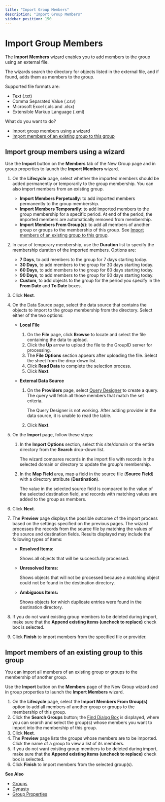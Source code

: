 ```yaml
---
title: "Import Group Members"
description: "Import Group Members"
sidebar_position: 150
---
```


# Import Group Members

The **Import Members** wizard enables you to add members to the group using an external file.

The wizards search the directory for objects listed in the external file, and if found, adds them as
members to the group.

Supported file formats are:

- Text (.txt)
- Comma Separated Value (.csv)
- Microsoft Excel (.xls and .xlsx)
- Extensible Markup Language (.xml)

What do you want to do?

- [Import group members using a wizard](#import-group-members-using-a-wizard)
- [Import members of an existing group to this group](#import-members-of-an-existing-group-to-this-group)

## Import group members using a wizard

Use the **Import** button on the **Members** tab of the New Group page and in group properties to
launch the **Import Members** wizard.

1. On the **Lifecycle** page, select whether the imported members should be added permanently or
   temporarily to the group membership. You can also import members from an existing group.

    - **Import Members Perpetually**: to add imported members permanently to the group membership.
    - **Import Members Temporarily**: to add imported members to the group membership for a specific
      period. At end of the period, the imported members are automatically removed from membership.
    - **Import Members From Group(s)**: to add all members of another group or groups to the
      membership of this group. See
      [Import members of an existing group to this group](#import-members-of-an-existing-group-to-this-group).

2. In case of temporary membership, use the **Duration** list to specify the membership duration of
   the imported members. Options are:

    - **7 Days**, to add members to the group for 7 days starting today.
    - **30 Days**, to add members to the group for 30 days starting today.
    - **60 Days**, to add members to the group for 60 days starting today.
    - **90 Days**, to add members to the group for 90 days starting today.
    - **Custom**, to add objects to the group for the period you specify in the **From Date** and
      **To Date** boxes.

3. Click **Next**.
4. On the Data Source page, select the data source that contains the objects to import to the group
   membership from the directory. Select either of the two options:

    - **Local File**

        1. On the **File** page, click **Browse** to locate and select the file containing the data
           to upload.
        2. Click the **Up** arrow to upload the file to the GroupID server for processing.
        3. The **File Options** section appears after uploading the file. Select the sheet from the
           drop-down list.
        4. Click **Read Data** to complete the selection process.
        5. Click **Next**.

    - **External Data Source**

        1. On the **Providers** page, select
           [Query Designer](/docs/directorymanager/11.0/portal/group/querydesigner/overview.md)
           to create a query. The query will fetch all those members that match the set criteria.

            The Query Designer is not working. After adding provider in the data source, it is
            unable to read the table.

        2. Click **Next**.

5. On the **Import** page, follow these steps:

    1. In the **Import Options** section, select this site/domain or the entire directory from the
       **Search** drop-down list.

        The wizard compares records in the import file with records in the selected domain or
        directory to update the group's membership.

    2. In the **Map Field** area, map a field in the source file (**Source Field**) with a directory
       attribute (**Destination**).

        The value in the selected source field is compared to the value of the selected destination
        field, and records with matching values are added to the group as members.

6. Click **Next**.
7. The **Preview** page displays the possible outcome of the import process based on the settings
   specified on the previous pages. The wizard processes the records from the source file by
   matching the values of the source and destination fields. Results displayed may include the
   following types of items:

    - **Resolved Items:**

        Shows all objects that will be successfully processed.

    - **Unresolved Items:**

        Shows objects that will not be processed because a matching object could not be found in the
        destination directory.

    - **Ambiguous Items:**

        Shows objects for which duplicate entries were found in the destination directory.

8. If you do not want existing group members to be deleted during import, make sure that the
   **Append existing items (uncheck to replace)** check box is selected.
9. Click **Finish** to import members from the specified file or provider.

## Import members of an existing group to this group

You can import all members of an existing group or groups to the membership of another group.

Use the **Import** button on the **Members** page of the New Group wizard and in group properties to
launch the **Import Members** wizard.

1. On the **Lifecycle** page, select the **Import Members From Group(s)** option to add all members
   of another group or groups to the membership of this group.
2. Click the **Search Groups** button; the
   [Find Dialog Box](/docs/directorymanager/11.0/portal/generalfeatures/find.md) is displayed, where
   you can search and select the group(s) whose members you want to import into the membership of
   this group.
3. Click **Next**.
4. The **Preview** page lists the groups whose members are to be imported. Click the name of a group
   to view a list of its members.
5. If you do not want existing group members to be deleted during import, make sure that the
   **Append existing items (uncheck to replace)** check box is selected.
6. Click **Finish** to import members from the selected group(s).

**See Also**

- [Groups](/docs/directorymanager/11.0/portal/group/create/overview.md)
- [Dynasty](/docs/directorymanager/11.0/portal/group/dynasty/overview.md)
- [Group Properties](/docs/directorymanager/11.0/portal/group/properties/overview.md)
